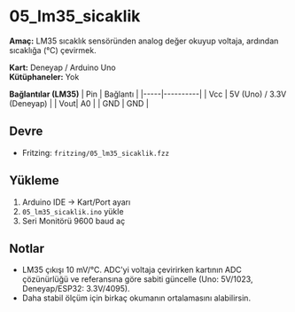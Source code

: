 # 05_lm35_sicaklik
**Amaç:** LM35 sıcaklık sensöründen analog değer okuyup voltaja, ardından sıcaklığa (°C) çevirmek.

**Kart:** Deneyap / Arduino Uno  
**Kütüphaneler:** Yok

**Bağlantılar (LM35)**
| Pin | Bağlantı |
|-----|----------|
| Vcc | 5V (Uno) / 3.3V (Deneyap) |
| Vout| A0 |
| GND | GND |

## Devre
- Fritzing: `fritzing/05_lm35_sicaklik.fzz`

## Yükleme
1) Arduino IDE → Kart/Port ayarı  
2) `05_lm35_sicaklik.ino` yükle  
3) Seri Monitörü 9600 baud aç

## Notlar
- LM35 çıkışı 10 mV/°C. ADC'yi voltaja çevirirken kartının ADC çözünürlüğü ve referansına göre sabiti güncelle (Uno: 5V/1023, Deneyap/ESP32: 3.3V/4095).
- Daha stabil ölçüm için birkaç okumanın ortalamasını alabilirsin.
